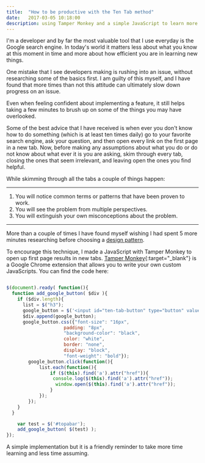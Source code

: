 ```yaml
---
title:  "How to be productive with the Ten Tab method"
date:   2017-03-05 10:18:00
description: using Tamper Monkey and a simple JavaScript to learn more efficiently
---
```

I'm a developer and by far the most valuable tool that I use everyday is the Google search engine. In today's world it matters less about what you know at this moment in time and more about how efficient you are in learning new things.

One mistake that I see developers making is rushing into an issue, without researching some of the basics first. I am guilty of this myself, and I have found that more times than not this attitude can ultimately slow down progress on an issue.

Even when feeling confident about implementing a feature, it still helps taking a few minutes to brush up on some of the things you may have overlooked.

Some of the best advice that I have received is when ever you don't know how to do something (which is at least ten times daily) go to your favorite search engine, ask your question, and then open every link on the first page in a new tab. Now, before making any assumptions about what you do or do not know about what ever it is you are asking, skim through every tab, closing the ones that seem irrelevant, and leaving open the ones you find helpful.

While skimming through all the tabs a couple of things happen:

***

1. You will notice common terms or patterns that have been proven to work.
2. You will see the problem from multiple perspectives.
3. You will extinguish your own misconceptions about the problem.

***

More than a couple of times I have found myself wishing I had spent 5 more minutes researching before choosing a [design pattern](https://johnromani90.github.io/2016/blog-post/).

To encourage this technique, I made a JavaScript with Tamper Monkey to open up first page results in new tabs. [Tamper Monkey](https://tampermonkey.net/){:target="_blank"} is a Google Chrome extension that allows you to write your own custom JavaScripts. You can find the code here:


```javascript

$(document).ready( function(){
  function add_google_button( $div ){
    if ($div.length){
      list = $("h3");
      google_button = $('<input id="ten-tab-button" type="button" value="Ten Tab">');
      $div.append(google_button);
      google_button.css({"font-size": "16px",
                     padding: "8px",
                     "background-color": "black",
                     color: "white",
                     border: "none",
                     display: "block",
                     "font-weight": "bold"});
        google_button.click(function(){
            list.each(function(){
                if ($(this).find('a').attr("href")){
                 console.log($(this).find('a').attr("href"));
                  window.open($(this).find('a').attr("href"));
                }
            });
        });
    }
  }

    var test = $('#topabar');
    add_google_button( $(test) );
});

```

A simple implementation but it is a friendly reminder to take more time learning and less time assuming.